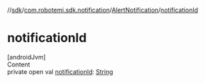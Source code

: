 //[sdk](../../../index.md)/[com.robotemi.sdk.notification](../index.md)/[AlertNotification](index.md)/[notificationId](notification-id.md)



# notificationId  
[androidJvm]  
Content  
private open val [notificationId](notification-id.md): [String](https://developer.android.com/reference/kotlin/java/lang/String.html)  



